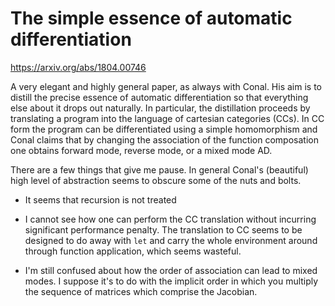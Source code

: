 # The simple essence of automatic differentiation

https://arxiv.org/abs/1804.00746

A very elegant and highly general paper, as always with Conal.  His
aim is to distill the precise essence of automatic differentiation so
that everything else about it drops out naturally.  In particular, the
distillation proceeds by translating a program into the language of
cartesian categories (CCs).  In CC form the program can be
differentiated using a simple homomorphism and Conal claims that by
changing the association of the function composation one obtains
forward mode, reverse mode, or a mixed mode AD.

There are a few things that give me pause.  In general Conal's
(beautiful) high level of abstraction seems to obscure some of the
nuts and bolts.

* It seems that recursion is not treated

* I cannot see how one can perform the CC translation without
  incurring significant performance penalty.  The translation to CC
  seems to be designed to do away with `let` and carry the whole
  environment around through function application, which seems
  wasteful.

* I'm still confused about how the order of association can lead to
  mixed modes.  I suppose it's to do with the implicit order in which
  you multiply the sequence of matrices which comprise the Jacobian.
